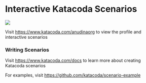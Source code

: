 # Interactive Katacoda Scenarios

[![](http://shields.katacoda.com/katacoda/anudinaorg/count.svg)](https://www.katacoda.com/anudinaorg "Get your profile on Katacoda.com")

Visit https://www.katacoda.com/anudinaorg to view the profile and interactive scenarios

### Writing Scenarios
Visit https://www.katacoda.com/docs to learn more about creating Katacoda scenarios

For examples, visit https://github.com/katacoda/scenario-example
